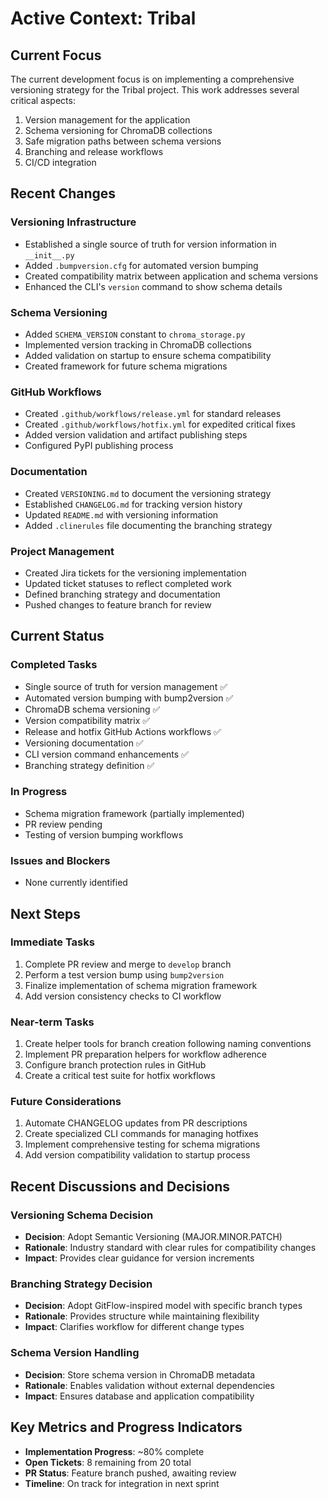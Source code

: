 # Active Context: Tribal

## Current Focus
The current development focus is on implementing a comprehensive versioning strategy for the Tribal project. This work addresses several critical aspects:

1. Version management for the application
2. Schema versioning for ChromaDB collections
3. Safe migration paths between schema versions
4. Branching and release workflows
5. CI/CD integration

## Recent Changes

### Versioning Infrastructure
- Established a single source of truth for version information in `__init__.py`
- Added `.bumpversion.cfg` for automated version bumping
- Created compatibility matrix between application and schema versions
- Enhanced the CLI's `version` command to show schema details

### Schema Versioning
- Added `SCHEMA_VERSION` constant to `chroma_storage.py`
- Implemented version tracking in ChromaDB collections
- Added validation on startup to ensure schema compatibility
- Created framework for future schema migrations

### GitHub Workflows
- Created `.github/workflows/release.yml` for standard releases
- Created `.github/workflows/hotfix.yml` for expedited critical fixes
- Added version validation and artifact publishing steps
- Configured PyPI publishing process

### Documentation
- Created `VERSIONING.md` to document the versioning strategy
- Established `CHANGELOG.md` for tracking version history
- Updated `README.md` with versioning information
- Added `.clinerules` file documenting the branching strategy

### Project Management
- Created Jira tickets for the versioning implementation
- Updated ticket statuses to reflect completed work
- Defined branching strategy and documentation
- Pushed changes to feature branch for review

## Current Status

### Completed Tasks
- Single source of truth for version management ✅
- Automated version bumping with bump2version ✅
- ChromaDB schema versioning ✅
- Version compatibility matrix ✅
- Release and hotfix GitHub Actions workflows ✅
- Versioning documentation ✅
- CLI version command enhancements ✅
- Branching strategy definition ✅

### In Progress
- Schema migration framework (partially implemented)
- PR review pending
- Testing of version bumping workflows

### Issues and Blockers
- None currently identified

## Next Steps

### Immediate Tasks
1. Complete PR review and merge to `develop` branch
2. Perform a test version bump using `bump2version`
3. Finalize implementation of schema migration framework
4. Add version consistency checks to CI workflow

### Near-term Tasks
1. Create helper tools for branch creation following naming conventions
2. Implement PR preparation helpers for workflow adherence
3. Configure branch protection rules in GitHub
4. Create a critical test suite for hotfix workflows

### Future Considerations
1. Automate CHANGELOG updates from PR descriptions
2. Create specialized CLI commands for managing hotfixes
3. Implement comprehensive testing for schema migrations
4. Add version compatibility validation to startup process

## Recent Discussions and Decisions

### Versioning Schema Decision
- **Decision**: Adopt Semantic Versioning (MAJOR.MINOR.PATCH)
- **Rationale**: Industry standard with clear rules for compatibility changes
- **Impact**: Provides clear guidance for version increments

### Branching Strategy Decision
- **Decision**: Adopt GitFlow-inspired model with specific branch types
- **Rationale**: Provides structure while maintaining flexibility
- **Impact**: Clarifies workflow for different change types

### Schema Version Handling
- **Decision**: Store schema version in ChromaDB metadata
- **Rationale**: Enables validation without external dependencies
- **Impact**: Ensures database and application compatibility

## Key Metrics and Progress Indicators
- **Implementation Progress**: ~80% complete
- **Open Tickets**: 8 remaining from 20 total
- **PR Status**: Feature branch pushed, awaiting review
- **Timeline**: On track for integration in next sprint
